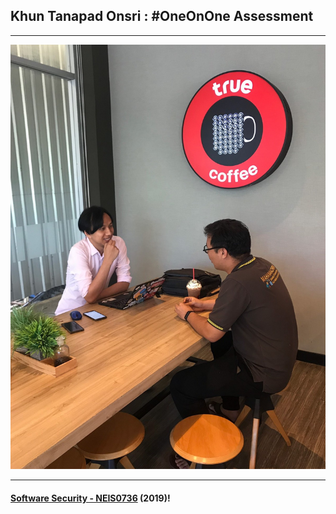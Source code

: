 ## Khun **Tanapad Onsri** : #OneOnOne Assessment 

---

![](TanapadO.jpg " Tanapad Onsri")

---

#### **[Software Security - NEIS0736](../) (2019)**!
